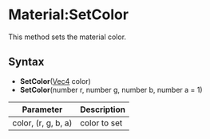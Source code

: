 # Material:SetColor

This method sets the material color.

## Syntax

-  **SetColor**([Vec4](Vec4.md) color)
-  **SetColor**(number r, number g, number b, number a = 1)

| Parameter | Description |
|---|---|
| color, (r, g, b, a) | color to set |
